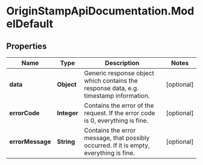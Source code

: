 # OriginStampApiDocumentation.ModelDefault

## Properties
Name | Type | Description | Notes
------------ | ------------- | ------------- | -------------
**data** | **Object** | Generic response object which contains the response data, e.g. timestamp information. | [optional] 
**errorCode** | **Integer** | Contains the error of the request. If the error code is 0, everything is fine. | [optional] 
**errorMessage** | **String** | Contains the error message, that possibly occurred. If it is empty, everything is fine. | [optional] 


